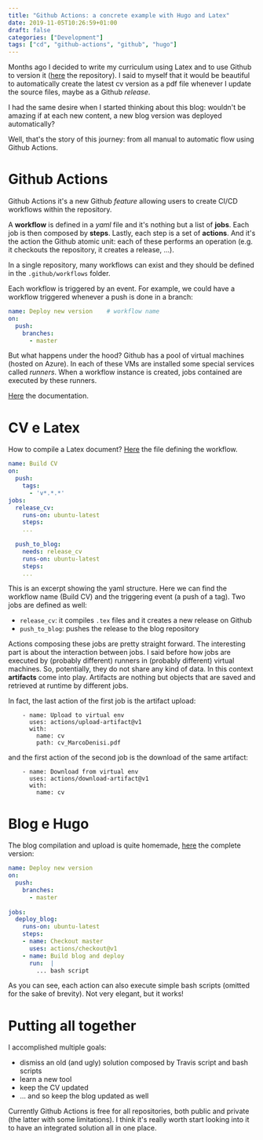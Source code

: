 ```yaml
---
title: "Github Actions: a concrete example with Hugo and Latex"
date: 2019-11-05T10:26:59+01:00
draft: false
categories: ["Development"]
tags: ["cd", "github-actions", "github", "hugo"]
---
```


Months ago I decided to write my curriculum using Latex and to use Github to version it ([here](https://github.com/marcodenisi/cv) the repository). I said to myself that it would be beautiful to automatically create the latest cv version as a pdf file whenever I update the source files, maybe as a Github *release*.  

I had the same desire when I started thinking about this blog: wouldn't be amazing if at each new content, a new blog version was deployed automatically?

Well, that's the story of this journey: from all manual to automatic flow using Github Actions.

# Github Actions
Github Actions it's a new Github *feature* allowing users to create CI/CD workflows within the repository.

A **workflow** is defined in a *yaml* file and it's nothing but a list of **jobs**. Each job is then composed by **steps**. Lastly, each step is a set of **actions**. And it's the action the Github atomic unit: each of these performs an operation (e.g. it checkouts the repository, it creates a release, ...). 

In a single repository, many workflows can exist and they should be defined in the `.github/workflows` folder.

Each workflow is triggered by an event. For example, we could have a workflow triggered whenever a push is done in a branch:

```yaml
name: Deploy new version    # workflow name
on: 
  push:
    branches:
      - master
```
But what happens under the hood? Github has a pool of virtual machines (hosted on Azure). In each of these VMs are installed some special services called *runners*. When a workflow instance is created, jobs contained are executed by these runners.

[Here](https://help.github.com/en/github/automating-your-workflow-with-github-actions) the documentation.

# CV e Latex
How to compile a Latex document? [Here](https://github.com/marcodenisi/cv/blob/master/.github/workflows/main.yml) the file defining the workflow.

```yaml
name: Build CV
on:
  push:
    tags:
      - 'v*.*.*'
jobs:
  release_cv:
    runs-on: ubuntu-latest
    steps:
    ...
  
  push_to_blog:
    needs: release_cv
    runs-on: ubuntu-latest
    steps:
    ...
```
This is an excerpt showing the yaml structure. Here we can find the workflow name (Build CV) and the triggering event (a push of a tag). Two jobs are defined as well:

- `release_cv`: it compiles `.tex` files and it creates a new release on Github
- `push_to_blog`: pushes the release to the blog repository

Actions composing these jobs are pretty straight forward. The interesting part is about the interaction between jobs. I said before how jobs are executed by (probably different) runners in (probably different) virtual machines. So, potentially, they do not share any kind of data. In this context **artifacts** come into play. Artifacts are nothing but objects that are saved and retrieved at runtime by different jobs.

In fact, the last action of the first job is the artifact upload:
```
    - name: Upload to virtual env
      uses: actions/upload-artifact@v1
      with:
        name: cv
        path: cv_MarcoDenisi.pdf
```

and the first action of the second job is the download of the same artifact:
```
    - name: Download from virtual env
      uses: actions/download-artifact@v1
      with:
        name: cv
```

# Blog e Hugo

The blog compilation and upload is quite homemade, [here](https://github.com/marcodenisi/marcodenisi-dev/blob/master/.github/workflows/main.yml) the complete version:
```yaml
name: Deploy new version
on: 
  push:
    branches:
      - master
      
jobs:
  deploy_blog:
    runs-on: ubuntu-latest
    steps:
    - name: Checkout master
      uses: actions/checkout@v1
    - name: Build blog and deploy
      run:  |
        ... bash script
``` 
As you can see, each action can also execute simple bash scripts (omitted for the sake of brevity). Not very elegant, but it works!

# Putting all together

I accomplished multiple goals:

- dismiss an old (and ugly) solution composed by Travis script and bash scripts
- learn a new tool
- keep the CV updated
- ... and so keep the blog updated as well

Currently Github Actions is free for all repositories, both public and private (the latter with some limitations). I think it's really worth start looking into it to have an integrated solution all in one place.